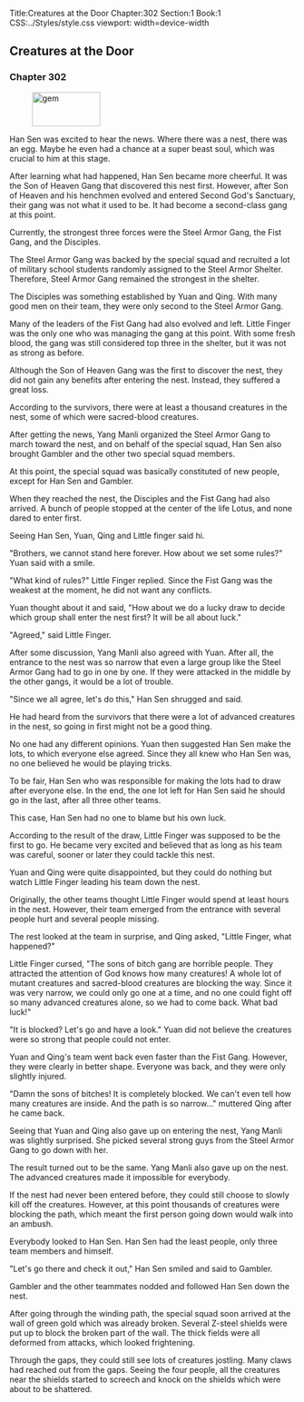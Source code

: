Title:Creatures at the Door 
Chapter:302 
Section:1 
Book:1 
CSS:../Styles/style.css 
viewport: width=device-width
  
## Creatures at the Door
### Chapter 302 
<figure>
	<img src="../Images/gem.gif" alt="gem" id="gem" width="120" height="60" />
</figure>
  

  
  Han Sen was excited to hear the news. Where there was a nest, there was an egg. Maybe he even had a chance at a super beast soul, which was crucial to him at this stage.

After learning what had happened, Han Sen became more cheerful. It was the Son of Heaven Gang that discovered this nest first. However, after Son of Heaven and his henchmen evolved and entered Second God's Sanctuary, their gang was not what it used to be. It had become a second-class gang at this point.

Currently, the strongest three forces were the Steel Armor Gang, the Fist Gang, and the Disciples.

The Steel Armor Gang was backed by the special squad and recruited a lot of military school students randomly assigned to the Steel Armor Shelter. Therefore, Steel Armor Gang remained the strongest in the shelter.

The Disciples was something established by Yuan and Qing. With many good men on their team, they were only second to the Steel Armor Gang.

Many of the leaders of the Fist Gang had also evolved and left. Little Finger was the only one who was managing the gang at this point. With some fresh blood, the gang was still considered top three in the shelter, but it was not as strong as before.

Although the Son of Heaven Gang was the first to discover the nest, they did not gain any benefits after entering the nest. Instead, they suffered a great loss.

According to the survivors, there were at least a thousand creatures in the nest, some of which were sacred-blood creatures.

After getting the news, Yang Manli organized the Steel Armor Gang to march toward the nest, and on behalf of the special squad, Han Sen also brought Gambler and the other two special squad members.

At this point, the special squad was basically constituted of new people, except for Han Sen and Gambler.

When they reached the nest, the Disciples and the Fist Gang had also arrived. A bunch of people stopped at the center of the life Lotus, and none dared to enter first.

Seeing Han Sen, Yuan, Qing and Little finger said hi.

"Brothers, we cannot stand here forever. How about we set some rules?" Yuan said with a smile.

"What kind of rules?" Little Finger replied. Since the Fist Gang was the weakest at the moment, he did not want any conflicts.

Yuan thought about it and said, "How about we do a lucky draw to decide which group shall enter the nest first? It will be all about luck."

"Agreed," said Little Finger.

After some discussion, Yang Manli also agreed with Yuan. After all, the entrance to the nest was so narrow that even a large group like the Steel Armor Gang had to go in one by one. If they were attacked in the middle by the other gangs, it would be a lot of trouble.

"Since we all agree, let's do this," Han Sen shrugged and said.

He had heard from the survivors that there were a lot of advanced creatures in the nest, so going in first might not be a good thing.

No one had any different opinions. Yuan then suggested Han Sen make the lots, to which everyone else agreed. Since they all knew who Han Sen was, no one believed he would be playing tricks.

To be fair, Han Sen who was responsible for making the lots had to draw after everyone else. In the end, the one lot left for Han Sen said he should go in the last, after all three other teams.

This case, Han Sen had no one to blame but his own luck.

According to the result of the draw, Little Finger was supposed to be the first to go. He became very excited and believed that as long as his team was careful, sooner or later they could tackle this nest.

Yuan and Qing were quite disappointed, but they could do nothing but watch Little Finger leading his team down the nest.

Originally, the other teams thought Little Finger would spend at least hours in the nest. However, their team emerged from the entrance with several people hurt and several people missing.

The rest looked at the team in surprise, and Qing asked, "Little Finger, what happened?"

Little Finger cursed, "The sons of bitch gang are horrible people. They attracted the attention of God knows how many creatures! A whole lot of mutant creatures and sacred-blood creatures are blocking the way. Since it was very narrow, we could only go one at a time, and no one could fight off so many advanced creatures alone, so we had to come back. What bad luck!"

"It is blocked? Let's go and have a look." Yuan did not believe the creatures were so strong that people could not enter.

Yuan and Qing's team went back even faster than the Fist Gang. However, they were clearly in better shape. Everyone was back, and they were only slightly injured.

"Damn the sons of bitches! It is completely blocked. We can't even tell how many creatures are inside. And the path is so narrow…" muttered Qing after he came back.

Seeing that Yuan and Qing also gave up on entering the nest, Yang Manli was slightly surprised. She picked several strong guys from the Steel Armor Gang to go down with her.

The result turned out to be the same. Yang Manli also gave up on the nest. The advanced creatures made it impossible for everybody.

If the nest had never been entered before, they could still choose to slowly kill off the creatures. However, at this point thousands of creatures were blocking the path, which meant the first person going down would walk into an ambush.

Everybody looked to Han Sen. Han Sen had the least people, only three team members and himself.

"Let's go there and check it out," Han Sen smiled and said to Gambler.

Gambler and the other teammates nodded and followed Han Sen down the nest.

After going through the winding path, the special squad soon arrived at the wall of green gold which was already broken. Several Z-steel shields were put up to block the broken part of the wall. The thick fields were all deformed from attacks, which looked frightening.

Through the gaps, they could still see lots of creatures jostling. Many claws had reached out from the gaps. Seeing the four people, all the creatures near the shields started to screech and knock on the shields which were about to be shattered.

